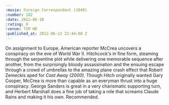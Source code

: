 ```yaml
--- 
:movie: Foreign Correspondent (1940)
:number: 182
:date: 2012-06-10
:rating: 9
:venue: TCM HD
:published_at: 2012-06-13 22:44:08 Z
---
```

On assignment to Europe, American reporter McCrea uncovers a conspiracy on the eve of World War II. Hitchcock's in fine form, steaming through the serpentine plot while delivering one memorable sequence after another, from the surprisingly bloody assassination and the ensuing escape through a crowd of umbrellas to the amazing plane crash effect that Robert Zemeckis aped for _Cast Away (2000)_. Though Hitch originally wanted Gary Cooper, McCrea is more than capable as an everyman thrust into a huge conspiracy. George Sanders is great in a very charismatic supporting turn, and Herbert Marshall does a fine job of taking a role that screams Claude Rains and making it his own. Recommended.
